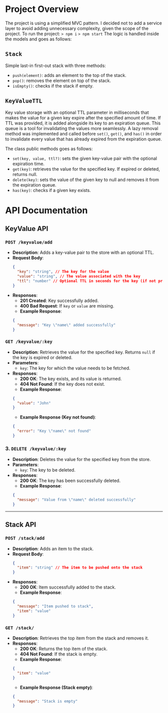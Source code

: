 # Project Overview

The project is using a simplified MVC pattern. I decided not to add a service layer to avoid adding unnecessary complexity, given the scope of the project.
To run the project:
`> npm i`
`> npm start`
The logic is handled inside the models and goes as follows:

## `Stack`

Simple last-in first-out stack with three methods:

- `push(element)`: adds an element to the top of the stack.
- `pop()`: removes the element on top of the stack.
- `isEmpty()`: checks if the stack if empty.

## `KeyValueTTL`

Key value storage with an optional TTL parameter in milliseconds that makes the value for a given key expire after the specified amount of time.
If TTL was provided, it is added alongside its key to an expiration queue. This queue is a tool for invalidating the values more seamlessly.
A lazy removal method was implemented and called before `set()`, `get()`, and `has()` in order to invalidate every value that has already expired from the expiration queue.

The class public methods goes as follows:

- `set(key, value, ttl?)`: sets the given key-value pair with the optional expiration time.
- `get(key)`: retrieves the value for the specified key. If expired or deleted, returns null.
- `delete(key)`: sets the value of the given key to null and removes it from the expiration queue.
- `has(key)`: checks if a given key exists.

# API Documentation

## KeyValue API

### `POST /keyvalue/add`

- **Description**: Adds a key-value pair to the store with an optional TTL.
- **Request Body**:
  ```json
  {
  	"key": "string", // The key for the value
  	"value": "string", // The value associated with the key
  	"ttl": "number" // Optional TTL in seconds for the key (if not provided, the key will not expire)
  }
  ```
- **Responses**:
  - **201 Created**: Key successfully added.
  - **400 Bad Request**: If `key` or `value` are missing.
  - **Example Response**:
  ```json
  {
  	"message": "Key \"name\" added successfully"
  }
  ```

### `GET /keyvalue/:key`

- **Description**: Retrieves the value for the specified key. Returns `null` if the key is expired or deleted.
- **Parameters**:
  - `key`: The key for which the value needs to be fetched.
- **Responses**:
  - **200 OK**: The key exists, and its value is returned.
  - **404 Not Found**: If the key does not exist.
  - **Example Response**:
  ```json
  {
  	"value": "John"
  }
  ```
  - **Example Response (Key not found)**:
  ```json
  {
  	"error": "Key \"name\" not found"
  }
  ```

### 3. `DELETE /keyvalue/:key`

- **Description**: Deletes the value for the specified key from the store.
- **Parameters**:
  - `key`: The key to be deleted.
- **Responses**:
  - **200 OK**: The key has been successfully deleted.
  - **Example Response**:
  ```json
  {
  	"message": "Value from \"name\" deleted successfully"
  }
  ```

---

## Stack API

### `POST /stack/add`

- **Description**: Adds an item to the stack.
- **Request Body**:
  ```json
  {
  	"item": "string" // The item to be pushed onto the stack
  }
  ```
- **Responses**:
  - **200 OK**: Item successfully added to the stack.
  - **Example Response**:
  ```json
  {
  	"message": "Item pushed to stack",
  	"item": "value"
  }
  ```

### `GET /stack/`

- **Description**: Retrieves the top item from the stack and removes it.
- **Responses**:
  - **200 OK**: Returns the top item of the stack.
  - **404 Not Found**: If the stack is empty.
  - **Example Response**:
  ```json
  {
  	"item": "value"
  }
  ```
  - **Example Response (Stack empty)**:
  ```json
  {
  	"message": "Stack is empty"
  }
  ```
